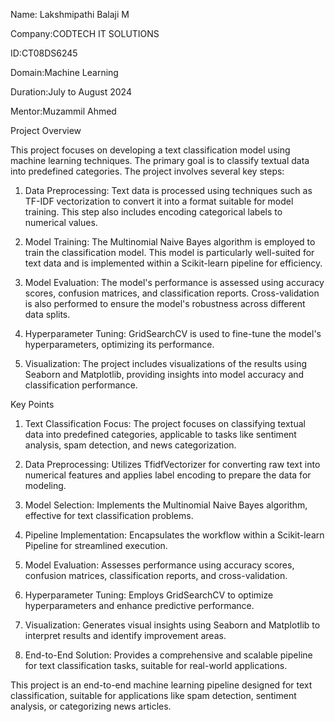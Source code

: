 Name: Lakshmipathi Balaji M

Company:CODTECH IT SOLUTIONS

ID:CT08DS6245

Domain:Machine Learning

Duration:July to August 2024

Mentor:Muzammil Ahmed


Project Overview

This project focuses on developing a text classification model using machine learning techniques. The primary goal is to classify textual data into predefined categories. The project involves several key steps:

1. Data Preprocessing: Text data is processed using techniques such as TF-IDF vectorization to convert it into a format suitable for model training. This step also includes encoding categorical labels to numerical values.

2. Model Training: The Multinomial Naive Bayes algorithm is employed to train the classification model. This model is particularly well-suited for text data and is implemented within a Scikit-learn pipeline for efficiency.

3. Model Evaluation: The model's performance is assessed using accuracy scores, confusion matrices, and classification reports. Cross-validation is also performed to ensure the model's robustness across different data splits.

4. Hyperparameter Tuning: GridSearchCV is used to fine-tune the model's hyperparameters, optimizing its performance.

5. Visualization: The project includes visualizations of the results using Seaborn and Matplotlib, providing insights into model accuracy and classification performance.

Key Points

1. Text Classification Focus: The project focuses on classifying textual data into predefined categories, applicable to tasks like sentiment analysis, spam detection, and news categorization.

2. Data Preprocessing: Utilizes TfidfVectorizer for converting raw text into numerical features and applies label encoding to prepare the data for modeling.

3. Model Selection: Implements the Multinomial Naive Bayes algorithm, effective for text classification problems.

4. Pipeline Implementation: Encapsulates the workflow within a Scikit-learn Pipeline for streamlined execution.

5. Model Evaluation: Assesses performance using accuracy scores, confusion matrices, classification reports, and cross-validation.

6. Hyperparameter Tuning: Employs GridSearchCV to optimize hyperparameters and enhance predictive performance.

7. Visualization: Generates visual insights using Seaborn and Matplotlib to interpret results and identify improvement areas.

8. End-to-End Solution: Provides a comprehensive and scalable pipeline for text classification tasks, suitable for real-world applications.
   

This project is an end-to-end machine learning pipeline designed for text classification, suitable for applications like spam detection, sentiment analysis, or categorizing news articles.
